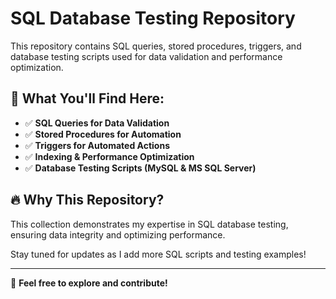 # SQL Database Testing Repository

This repository contains SQL queries, stored procedures, triggers, and database testing scripts used for data validation and performance optimization. 

## 📌 What You'll Find Here:
- ✅ **SQL Queries for Data Validation**
- ✅ **Stored Procedures for Automation**
- ✅ **Triggers for Automated Actions**
- ✅ **Indexing & Performance Optimization**
- ✅ **Database Testing Scripts (MySQL & MS SQL Server)**

## 🔥 Why This Repository?
This collection demonstrates my expertise in SQL database testing, ensuring data integrity and optimizing performance.

Stay tuned for updates as I add more SQL scripts and testing examples!

---
📢 **Feel free to explore and contribute!**  
